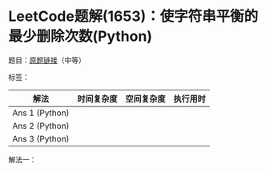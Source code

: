 # LeetCode题解(1653)：使字符串平衡的最少删除次数(Python)

题目：[原题链接](https://leetcode-cn.com/problems/minimum-deletions-to-make-string-balanced/)（中等）

标签：

| 解法           | 时间复杂度 | 空间复杂度 | 执行用时 |
| -------------- | ---------- | ---------- | -------- |
| Ans 1 (Python) |            |            |          |
| Ans 2 (Python) |            |            |          |
| Ans 3 (Python) |            |            |          |

解法一：

